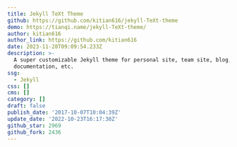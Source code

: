 ```yaml
---
title: Jekyll TeXt Theme
github: https://github.com/kitian616/jekyll-TeXt-theme
demo: https://tianqi.name/jekyll-TeXt-theme/
author: kitian616
author_link: https://github.com/kitian616
date: 2023-11-28T09:09:54.233Z
description: >-
  A super customizable Jekyll theme for personal site, team site, blog, project,
  documentation, etc.
ssg:
  - Jekyll
css: []
cms: []
category: []
draft: false
publish_date: '2017-10-07T10:04:39Z'
update_date: '2022-10-23T16:17:30Z'
github_star: 2969
github_fork: 2436
---
```

